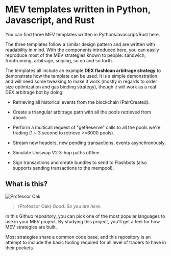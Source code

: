 # MEV templates written in Python, Javascript, and Rust

You can find three MEV templates written in Python/Javascript/Rust here.

The three templates follow a similar design pattern and are written with readability in mind. With the components introduced here, you can easily reproduce most of the MEV strategies known to people: sandwich, frontrunning, arbitrage, sniping, so on and so forth.

The templates all include an example **DEX flashloan arbitrage strategy** to demonstrate how the template can be used. It is a simple demonstration and will need some tweaking to make it work (mostly in regards to order size optimization and gas bidding strategy), though it will work as a real DEX arbitrage bot by doing:

- Retrieving all historical events from the blockchain (PairCreated).

- Create a triangular arbitrage path with all the pools retrieved from above.

- Perform a multicall request of "getReserve" calls to all the pools we're trading (1 ~ 3 second to retrieve >=6000 pools).

- Stream new headers, new pending transactions, events asynchronously.

- Simulate Uniswap V2 3-hop paths offline.

- Sign transactions and create bundles to send to Flashbots (also supports sending transactions to the mempool).


## What is this?

![Professor Oak](https://github.com/solidquant/mev-templates/assets/134243834/553560de-3334-4d4b-a447-14aa91ad28de)

> (Professor Oak) *Good. So you are here.*

In this Github repository, you can pick one of the most popular languages to use in your MEV project. By studying this project, you'll get a feel for how MEV strategies are built.

Most strategies share a common code base, and this repository is an attempt to include the basic tooling required for all level of traders to have in their pockets.